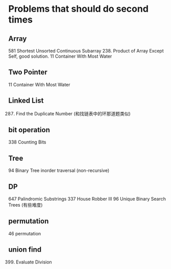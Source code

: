 # Problems that should do second times

## Array
581 Shortest Unsorted Continuous Subarray
238. Product of Array Except Self, good solution.
11 Container With Most Water

## Two Pointer
11  Container With Most Water

## Linked List
287. Find the Duplicate Number (和找链表中的环那道题类似)

## bit operation
338 Counting Bits

## Tree
94 Binary Tree inorder traversal (non-recursive)

## DP
647 Palindromic Substrings
337 House Robber III
96 Unique Binary Search Trees (有些难度)

## permutation 
46 permutation

## union find
399. Evaluate Division 
